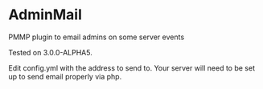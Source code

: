 # AdminMail

PMMP plugin to email admins on some server events

Tested on 3.0.0-ALPHA5.

Edit config.yml with the address to send to.  Your server will need to be set up to send email properly via php.